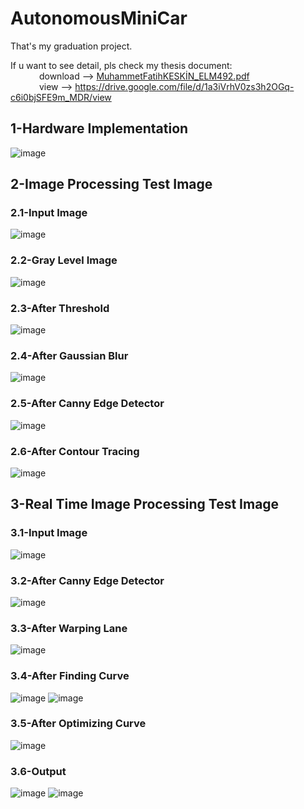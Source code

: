 # AutonomousMiniCar

That's my graduation project.

If u want to see detail, pls check my thesis document:<br>
&emsp;&emsp;&emsp;
  download --> [MuhammetFatihKESKİN_ELM492.pdf](https://github.com/MFatihKeskin/AutonomousMiniCar/files/9938416/MuhammetFatihKESKIN_ELM492.pdf)<br>
  &emsp;&emsp;&emsp;  view --> https://drive.google.com/file/d/1a3iVrhV0zs3h2OGq-c6i0bjSFE9m_MDR/view
  
## 1-Hardware Implementation
![image](https://user-images.githubusercontent.com/70964563/199980455-fca349e7-e85c-447c-8648-d2926ad91480.png)

## 2-Image Processing Test Image
### 2.1-Input Image
![image](https://user-images.githubusercontent.com/70964563/199980841-47754f11-6ee6-402e-bd5c-acd344898657.png)
### 2.2-Gray Level Image
![image](https://user-images.githubusercontent.com/70964563/199980950-50f12eb7-1c7b-4749-b788-ab8c89b31695.png)
### 2.3-After Threshold
![image](https://user-images.githubusercontent.com/70964563/199981048-7c5f2e3f-9da8-4813-a399-b0f3b670ba2f.png)
### 2.4-After Gaussian Blur
![image](https://user-images.githubusercontent.com/70964563/199981132-ff8b5043-1384-45e0-aebb-5123cf4d0c69.png)
### 2.5-After Canny Edge Detector
![image](https://user-images.githubusercontent.com/70964563/199981197-51536e01-5e31-4458-84c5-2987bf1bc02b.png)
### 2.6-After Contour Tracing
![image](https://user-images.githubusercontent.com/70964563/199981299-4974d325-ca4d-49b9-bab7-005d9b094e0f.png)

## 3-Real Time Image Processing Test Image
### 3.1-Input Image
![image](https://user-images.githubusercontent.com/70964563/199981550-db48c526-2091-4955-8b08-1e1801eb73fd.png)
### 3.2-After Canny Edge Detector
![image](https://user-images.githubusercontent.com/70964563/199981637-e60de850-00ca-4e33-9ea7-808357321d41.png)
### 3.3-After Warping Lane
![image](https://user-images.githubusercontent.com/70964563/199981726-a90eb082-fe9a-4b57-878f-d7402fda5312.png)
### 3.4-After Finding Curve
![image](https://user-images.githubusercontent.com/70964563/199981792-1ea622f7-8c47-4692-b7cb-d2b59c9563d3.png)
![image](https://user-images.githubusercontent.com/70964563/199981831-588c5091-16a6-4b3c-ae29-ac42c2c8a681.png)
### 3.5-After Optimizing Curve
![image](https://user-images.githubusercontent.com/70964563/199981900-9bbfa91e-bc65-403b-8904-4bc1b124b473.png)
### 3.6-Output
![image](https://user-images.githubusercontent.com/70964563/199982019-876e86c3-6e60-443f-a371-219fff0a85f3.png)
![image](https://user-images.githubusercontent.com/70964563/199982054-a6b59c53-bcef-47d1-8730-8f93ed646026.png)

<br><br><br><br>








